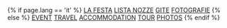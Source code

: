 {% if page.lang == 'it' %}
<a href="/en/" id="english" class="flag"></a>
<a id="nav_1" href="#lafesta">LA FESTA</a>
<a id="nav_2" href="#lista_nozze">LISTA NOZZE</a>
<a id="nav_3" href="#gite">GITE</a>
<a id="nav_4" href="#fotografie">FOTOGRAFIE</a>
{% else %}
<a href="/it/" id="italian" class="flag"></a>
<a id="nav_1" class="nav_link" href="#event">EVENT</a>
<a id="nav_2" href="#travel">TRAVEL</a>
<a id="nav_3" href="#accomodation">ACCOMMODATION</a>
<a id="nav_4" href="#tour">TOUR</a>
<a id="nav_5" href="#photos">PHOTOS</a>
{% endif %}
